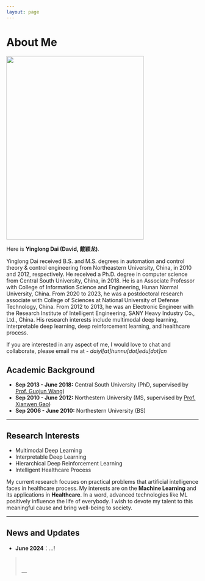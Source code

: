 ```yaml
---
layout: page
---
```


# About Me

<img src="https://daiyl.github.io//dai.jpg" class="floatpic" width="360" height="480">

Here is **Yinglong Dai (David, 戴颖龙)**.

Yinglong Dai received B.S. and M.S. degrees in automation and control theory & control engineering from Northeastern University, China, in 2010 and 2012, respectively. He received a Ph.D. degree in computer science from Central South University, China, in 2018. He is an Associate Professor with College of Information Science and Engineering, Hunan Normal University, China. From 2020 to 2023, he was a postdoctoral research associate with College of Sciences at National University of Defense Technology, China. From 2012 to 2013, he was an Electronic Engineer with the Research Institute of Intelligent Engineering, SANY Heavy Industry Co., Ltd., China. His research interests include multimodal deep learning, interpretable deep learning, deep reinforcement learning, and healthcare process.

If you are interested in any aspect of me, I would love to chat and collaborate, please email me at - *daiyl[at]hunnu[dot]edu[dot]cn*

## Academic Background

- **Sep 2013 - June 2018:** Central South University (PhD, supervised by [Prof. Guojun Wang](https://trust.gzhu.edu.cn/faculty/~csgjwang/index.html))
- **Sep 2010 - June 2012:** Northestern University (MS, supervised by [Prof. Xianwen Gao](https://www.csauthors.net/xianwen-gao/))
- **Sep 2006 - June 2010:** Northestern University (BS)

---

## Research Interests

- Multimodal Deep Learning
- Interpretable Deep Learning
- Hierarchical Deep Reinforcement Learning
- Intelligent Healthcare Process

My current research focuses on practical problems that artificial intelligence faces in healthcare process. My interests are on the **Machine Learning** and its applications in **Healthcare**. In a word, advanced technologies like ML positively influence the life of everybody.  I wish to devote my talent to this meaningful cause and bring well-being to society.

---

## News and Updates

- **June 2024**：...!


<blockquote class="twitter-tweet"><p lang="en" dir="ltr"><br></p>&mdash; </blockquote> <script async src="https://platform.twitter.com/widgets.js" charset="utf-8"></script>

